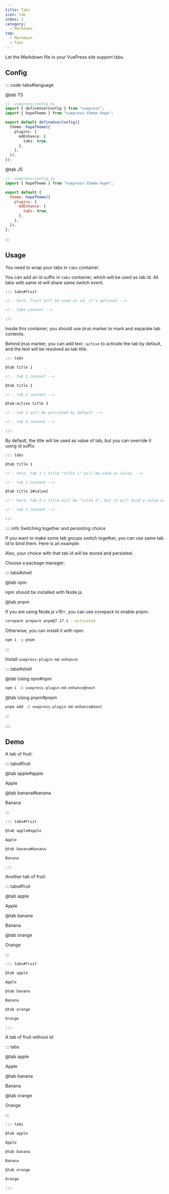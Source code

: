 ```yaml
---
title: Tabs
icon: tab
index: 2
category:
  - Markdown
tag:
  - Markdown
  - Tabs
---
```


Let the Markdown file in your VuePress site support tabs.

<!-- more -->

## Config

::: code-tabs#language

@tab TS

```ts {8-10}
// .vuepress/config.ts
import { defineUserConfig } from "vuepress";
import { hopeTheme } from "vuepress-theme-hope";

export default defineUserConfig({
  theme: hopeTheme({
    plugins: {
      mdEnhance: {
        tabs: true,
      },
    },
  }),
});
```

@tab JS

```js {7-9}
// .vuepress/config.js
import { hopeTheme } from "vuepress-theme-hope";

export default {
  theme: hopeTheme({
    plugins: {
      mdEnhance: {
        tabs: true,
      },
    },
  }),
};
```

:::

## Usage

You need to wrap your tabs in `tabs` container.

You can add an id suffix in `tabs` container, which will be used as tab id. All tabs with same id will share same switch event.

```md
::: tabs#fruit

<!-- here, fruit will be used as id, it's optional -->

<!-- tabs content -->

:::
```

Inside this container, you should use `@tab` marker to mark and separate tab contents.

Behind `@tab` marker, you can add text `:active` to activate the tab by default, and the text will be resolved as tab title.

```md
::: tabs

@tab title 1

<!-- tab 1 content -->

@tab title 2

<!-- tab 2 content -->

@tab:active title 3

<!-- tab 3 will be activated by default -->

<!-- tab 3 content -->

:::
```

By default, the title will be used as value of tab, but you can override it using id suffix.

```md
::: tabs

@tab title 1

<!-- here, tab 1's title "title 1" will be used as value. -->

<!-- tab 1 content -->

@tab title 2#value2

<!-- here, tab 2's title will be "title 2", but it will bind a value with "value2" -->

<!-- tab 2 content -->

:::
```

:::: info Switching together and persisting choice

If you want to make some tab groups switch together, you can use same tab id to bind them. Here is an example:

Also, your choice with that tab id will be stored and persisted.

Choose a package manager:

::: tabs#shell

@tab npm

npm should be installed with Node.js.

@tab pnpm

If you are using Node.js v16+, you can use corepack to enable pnpm:

```bash
corepack prepare pnpm@7.17.1 --activated
```

Otherwise, you can install it with npm:

```bash
npm i -g pnpm
```

:::

Install `vuepress-plugin-md-enhance`:

::: tabs#shell

@tab Using npm#npm

```bash
npm i -D vuepress-plugin-md-enhance@next
```

@tab Using pnpm#pnpm

```bash
pnpm add -D vuepress-plugin-md-enhance@next
```

:::

::::

## Demo

A tab of fruit:

::: tabs#fruit

@tab apple#apple

Apple

@tab banana#banana

Banana

:::

```md
::: tabs#fruit

@tab apple#apple

Apple

@tab banana#banana

Banana

:::
```

Another tab of fruit:

::: tabs#fruit

@tab apple

Apple

@tab banana

Banana

@tab orange

Orange

:::

```md
::: tabs#fruit

@tab apple

Apple

@tab banana

Banana

@tab orange

Orange

:::
```

A tab of fruit without id:

::: tabs

@tab apple

Apple

@tab banana

Banana

@tab orange

Orange

:::

```md
::: tabs

@tab apple

Apple

@tab banana

Banana

@tab orange

Orange

:::
```
